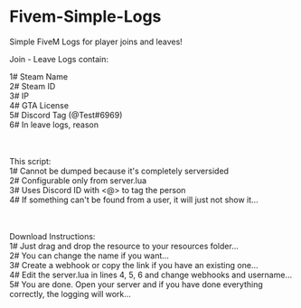 # Fivem-Simple-Logs
Simple FiveM Logs for player joins and leaves!

Join - Leave Logs contain: <br>

1# Steam Name <br>
2# Steam ID <br>
3# IP <br> 
4# GTA License <br>
5# Discord Tag (@Test#6969) <br>
6# In leave logs, reason <br>
<br><br>

This script: <br>
1# Cannot be dumped because it's completely serversided <br>
2# Configurable only from server.lua <br>
3# Uses Discord ID with <@> to tag the person <br>
4# If something can't be found from a user, it will just not show it... <br>
<br><br>

Download Instructions: <br>
1# Just drag and drop the resource to your resources folder... <br>
2# You can change the name if you want... <br>
3# Create a webhook or copy the link if you have an existing one... <br>
4# Edit the server.lua in lines 4, 5, 6 and change webhooks and username... <br>
5# You are done. Open your server and if you have done everything correctly, the logging will work... <br>
